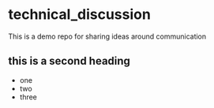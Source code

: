 # technical_discussion
This is a demo repo for sharing ideas around communication


## this is a second heading

* one
* two
* three


